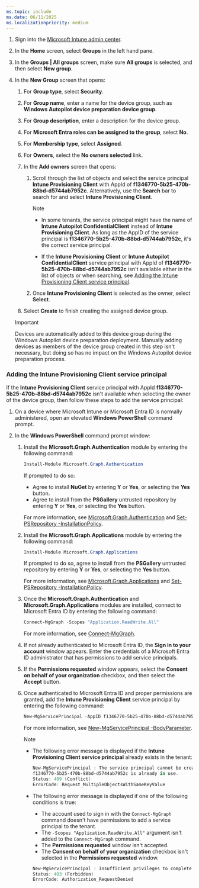 ```yaml
---
ms.topic: include
ms.date: 06/11/2025
ms.localizationpriority: medium
---
```


<!-- This file is shared by the following articles:

device-preparation/tutorial/user-driven/entra-join-device group.md
device-preparation/tutorial/automatic/automatic-device group.md

Headings are driven by article context. -->

1. Sign into the [Microsoft Intune admin center](https://go.microsoft.com/fwlink/?linkid=2109431).

1. In the **Home** screen, select **Groups** in the left hand pane.

1. In the **Groups | All groups** screen, make sure **All groups** is selected, and then select **New group**.

1. In the **New Group** screen that opens:

    1. For **Group type**, select **Security**.

    1. For **Group name**, enter a name for the device group, such as **Windows Autopilot device preparation device group**.

    1. For **Group description**, enter a description for the device group.

    1. For **Microsoft Entra roles can be assigned to the group**, select **No**.

    1. For **Membership type**, select **Assigned**.

    1. For **Owners**, select the **No owners selected** link.

    1. In the **Add owners** screen that opens:

       1. Scroll through the list of objects and select the service principal **Intune Provisioning Client** with AppId of **f1346770-5b25-470b-88bd-d5744ab7952c**. Alternatively, use the **Search** bar to search for and select **Intune Provisioning Client**.

           > [!NOTE]
           >
           > - In some tenants, the service principal might have the name of **Intune Autopilot ConfidentialClient** instead of **Intune Provisioning Client**. As long as the AppID of the service principal is **f1346770-5b25-470b-88bd-d5744ab7952c**, it's the correct service principal.
           >
           > - If the **Intune Provisioning Client** or **Intune Autopilot ConfidentialClient** service principal with AppId of **f1346770-5b25-470b-88bd-d5744ab7952c** isn't available either in the list of objects or when searching, see [Adding the Intune Provisioning Client service principal](#adding-the-intune-provisioning-client-service-principal).

       1. Once **Intune Provisioning Client** is selected as the owner, select **Select**.

    1. Select **Create** to finish creating the assigned device group.

    > [!IMPORTANT]
    >
    > Devices are automatically added to this device group during the Windows Autopilot device preparation deployment. Manually adding devices as members of the device group created in this step isn't necessary, but doing so has no impact on the Windows Autopilot device preparation process.

### Adding the Intune Provisioning Client service principal

If the **Intune Provisioning Client** service principal with AppId **f1346770-5b25-470b-88bd-d5744ab7952c** isn't available when selecting the owner of the device group, then follow these steps to add the service principal:

1. On a device where Microsoft Intune or Microsoft Entra ID is normally administered, open an elevated **Windows PowerShell** command prompt.

1. In the **Windows PowerShell** command prompt window:

    1. Install the **Microsoft.Graph.Authentication** module by entering the following command:

       ```powershell
       Install-Module Microsoft.Graph.Authentication
       ```

       If prompted to do so:

       - Agree to install **NuGet** by entering **Y** or **Yes**, or selecting the **Yes** button.
       - Agree to install from the **PSGallery** untrusted repository by entering **Y** or **Yes**, or selecting the **Yes** button.

       For more information, see [Microsoft.Graph.Authentication](/powershell/module/microsoft.graph.authentication/) and [Set-PSRepository -InstallationPolicy](/powershell/module/powershellget/set-psrepository#-installationpolicy).

    1. Install the **Microsoft.Graph.Applications** module by entering the following command:

       ```powershell
       Install-Module Microsoft.Graph.Applications
       ```

       If prompted to do so, agree to install from the **PSGallery** untrusted repository by entering **Y** or **Yes**, or selecting the **Yes** button.

       For more information, see [Microsoft.Graph.Applications](/powershell/module/microsoft.graph.applications/) and [Set-PSRepository -InstallationPolicy](/powershell/module/powershellget/set-psrepository#-installationpolicy).

    1. Once the **Microsoft.Graph.Authentication** and **Microsoft.Graph.Applications** modules are installed, connect to Microsoft Entra ID by entering the following command:

       ```powershell
       Connect-MgGraph -Scopes "Application.ReadWrite.All"
       ```

       For more information, see [Connect-MgGraph](/powershell/module/microsoft.graph.authentication/connect-mggraph).

    1. If not already authenticated to Microsoft Entra ID, the **Sign in to your account** window appears. Enter the credentials of a Microsoft Entra ID administrator that has permissions to add service principals.

    1. If the **Permissions requested** window appears, select the **Consent on behalf of your organization** checkbox, and then select the **Accept** button.

    1. Once authenticated to Microsoft Entra ID and proper permissions are granted, add the **Intune Provisioning Client** service principal by entering the following command:

        ```powershell
        New-MgServicePrincipal -AppID f1346770-5b25-470b-88bd-d5744ab7952c
        ```

        For more information, see [New-MgServicePrincipal -BodyParameter](/powershell/module/microsoft.graph.applications/new-mgserviceprincipal#-bodyparameter).

        > [!NOTE]
        >
        > - The following error message is displayed if the **Intune Provisioning Client service principal** already exists in the tenant:
        >
        >   ```powershell
        >   New-MgServicePrincipal : The service principal cannot be created, updated, or restored because the service principal name
        >   f1346770-5b25-470b-88bd-d5744ab7952c is already in use.
        >   Status: 409 (Conflict)
        >   ErrorCode: Request_MultipleObjectsWithSameKeyValue
        >   ```
        >
        > - The following error message is displayed if one of the following conditions is true:
        >
        >   - The account used to sign in with the `Connect-MgGraph` command doesn't have permissions to add a service principal to the tenant.
        >   - The `-Scopes "Application.ReadWrite.All"` argument isn't added to the `Connect-MgGraph` command.
        >   - The **Permissions requested** window isn't accepted.
        >   - The **Consent on behalf of your organization** checkbox isn't selected in the **Permissions requested** window.
        >
        >   ```powershell
        >   New-MgServicePrincipal : Insufficient privileges to complete the operation.
        >   Status: 403 (Forbidden)
        >   ErrorCode: Authorization_RequestDenied
        >   ```
